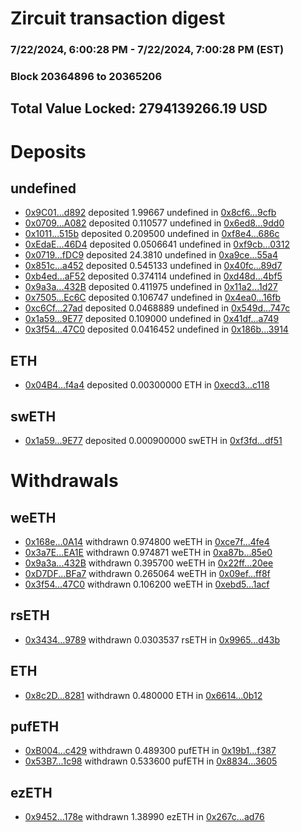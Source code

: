 # Zircuit transaction digest
### 7/22/2024, 6:00:28 PM - 7/22/2024, 7:00:28 PM (EST)
### Block 20364896 to 20365206

## Total Value Locked: 2794139266.19 USD

# Deposits
## undefined
- [0x9C01...d892](https://etherscan.io/address/0x9C01b839c6091E519FD4749efA8B81E190c6d892) deposited 1.99667 undefined in [0x8cf6...9cfb](https://etherscan.io/tx/0x9C01b839c6091E519FD4749efA8B81E190c6d892)
- [0x0709...A082](https://etherscan.io/address/0x0709D90FCA63b2B1f1B84e5699DD6323b915A082) deposited 0.110577 undefined in [0x6ed8...9dd0](https://etherscan.io/tx/0x0709D90FCA63b2B1f1B84e5699DD6323b915A082)
- [0x1011...515b](https://etherscan.io/address/0x1011Ae00206800ad0917F1143cb2297AB8e8515b) deposited 0.209500 undefined in [0xf8e4...686c](https://etherscan.io/tx/0x1011Ae00206800ad0917F1143cb2297AB8e8515b)
- [0xEdaE...46D4](https://etherscan.io/address/0xEdaE2835136814BC1421FF38A75143C22fB946D4) deposited 0.0506641 undefined in [0xf9cb...0312](https://etherscan.io/tx/0xEdaE2835136814BC1421FF38A75143C22fB946D4)
- [0x0719...fDC9](https://etherscan.io/address/0x071943221C8c62b36bE12d679A8b93b8eDA3fDC9) deposited 24.3810 undefined in [0xa9ce...55a4](https://etherscan.io/tx/0x071943221C8c62b36bE12d679A8b93b8eDA3fDC9)
- [0x851c...a452](https://etherscan.io/address/0x851c0162AC6f20c03dB1Ed7d97f005A999bFa452) deposited 0.545133 undefined in [0x40fc...89d7](https://etherscan.io/tx/0x851c0162AC6f20c03dB1Ed7d97f005A999bFa452)
- [0xb4ed...aF52](https://etherscan.io/address/0xb4ed077A20F0BFb8b72bb1729A5E96CF0B39aF52) deposited 0.374114 undefined in [0xd48d...4bf5](https://etherscan.io/tx/0xb4ed077A20F0BFb8b72bb1729A5E96CF0B39aF52)
- [0x9a3a...432B](https://etherscan.io/address/0x9a3a57361D08fe664Ef15BCbd4012Fe5AF15432B) deposited 0.411975 undefined in [0x11a2...1d27](https://etherscan.io/tx/0x9a3a57361D08fe664Ef15BCbd4012Fe5AF15432B)
- [0x7505...Ec6C](https://etherscan.io/address/0x7505031b52D2D1a593E3ffB2e2638AcA2032Ec6C) deposited 0.106747 undefined in [0x4ea0...16fb](https://etherscan.io/tx/0x7505031b52D2D1a593E3ffB2e2638AcA2032Ec6C)
- [0xc6Cf...27ad](https://etherscan.io/address/0xc6Cf4c4AF79eA9255FB32A244f2b1bCc980927ad) deposited 0.0468889 undefined in [0x549d...747c](https://etherscan.io/tx/0xc6Cf4c4AF79eA9255FB32A244f2b1bCc980927ad)
- [0x1a59...9E77](https://etherscan.io/address/0x1a5981545d558ff8a70e6C17a13E7D8838909E77) deposited 0.109000 undefined in [0x41df...a749](https://etherscan.io/tx/0x1a5981545d558ff8a70e6C17a13E7D8838909E77)
- [0x3f54...47C0](https://etherscan.io/address/0x3f546a68E32B720e437e6135dB8B7fA31C0A47C0) deposited 0.0416452 undefined in [0x186b...3914](https://etherscan.io/tx/0x3f546a68E32B720e437e6135dB8B7fA31C0A47C0)
## ETH
- [0x04B4...f4a4](https://etherscan.io/address/0x04B4274A1cAB8876E8BCEdD6b673D8B33aFcf4a4) deposited 0.00300000 ETH in [0xecd3...c118](https://etherscan.io/tx/0x04B4274A1cAB8876E8BCEdD6b673D8B33aFcf4a4)
## swETH
- [0x1a59...9E77](https://etherscan.io/address/0x1a5981545d558ff8a70e6C17a13E7D8838909E77) deposited 0.000900000 swETH in [0xf3fd...df51](https://etherscan.io/tx/0x1a5981545d558ff8a70e6C17a13E7D8838909E77)
# Withdrawals
## weETH
- [0x168e...0A14](https://etherscan.io/address/0x168e86Eb1D72566ee0F77Be308283ec4E9b60A14) withdrawn 0.974800 weETH in [0xce7f...4fe4](https://etherscan.io/tx/0x168e86Eb1D72566ee0F77Be308283ec4E9b60A14)
- [0x3a7E...EA1E](https://etherscan.io/address/0x3a7ED7efc38a41a31b514779DAc77ec8603CEA1E) withdrawn 0.974871 weETH in [0xa87b...85e0](https://etherscan.io/tx/0x3a7ED7efc38a41a31b514779DAc77ec8603CEA1E)
- [0x9a3a...432B](https://etherscan.io/address/0x9a3a57361D08fe664Ef15BCbd4012Fe5AF15432B) withdrawn 0.395700 weETH in [0x22ff...20ee](https://etherscan.io/tx/0x9a3a57361D08fe664Ef15BCbd4012Fe5AF15432B)
- [0xD7DF...BFa7](https://etherscan.io/address/0xD7DF7E085214743530afF339aFC420c7c720BFa7) withdrawn 0.265064 weETH in [0x09ef...ff8f](https://etherscan.io/tx/0xD7DF7E085214743530afF339aFC420c7c720BFa7)
- [0x3f54...47C0](https://etherscan.io/address/0x3f546a68E32B720e437e6135dB8B7fA31C0A47C0) withdrawn 0.106200 weETH in [0xebd5...1acf](https://etherscan.io/tx/0x3f546a68E32B720e437e6135dB8B7fA31C0A47C0)
## rsETH
- [0x3434...9789](https://etherscan.io/address/0x34349c5569e7B846c3558961552D2202760A9789) withdrawn 0.0303537 rsETH in [0x9965...d43b](https://etherscan.io/tx/0x34349c5569e7B846c3558961552D2202760A9789)
## ETH
- [0x8c2D...8281](https://etherscan.io/address/0x8c2D741567fF04CbA4B63E04044Eff0c0ceD8281) withdrawn 0.480000 ETH in [0x6614...0b12](https://etherscan.io/tx/0x8c2D741567fF04CbA4B63E04044Eff0c0ceD8281)
## pufETH
- [0xB004...c429](https://etherscan.io/address/0xB0048d0aa9FC310219434899A9E496C3B2BDc429) withdrawn 0.489300 pufETH in [0x19b1...f387](https://etherscan.io/tx/0xB0048d0aa9FC310219434899A9E496C3B2BDc429)
- [0x53B7...1c98](https://etherscan.io/address/0x53B725Fe9A46d0E539629b37165209Dd787A1c98) withdrawn 0.533600 pufETH in [0x8834...3605](https://etherscan.io/tx/0x53B725Fe9A46d0E539629b37165209Dd787A1c98)
## ezETH
- [0x9452...178e](https://etherscan.io/address/0x94527D68237edfE959CD15e66173f365C2A9178e) withdrawn 1.38990 ezETH in [0x267c...ad76](https://etherscan.io/tx/0x94527D68237edfE959CD15e66173f365C2A9178e)
